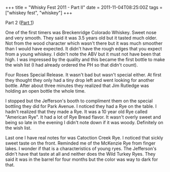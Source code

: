 +++
title = "Whisky Fest 2011 - Part II"
date = 2011-11-04T08:25:00Z
tags = ["whiskey fest", "whiskey"]
+++


Part 2 ([Part 1](http://mberkow.blogspot.com/2011_11_01_archive.html#8799654670216361767))


One of the first timers was Breckenridge Colorado Whiskey. Sweet nose and very smooth. They said it was 3.5 years old but it tasted much older. Not from the wood character which wasn't there but it was much smoother than I would have expected. It didn't have the rough edges that you expect from a young whiskey. I didn't note the ABV but it must not have been that high. I was impressed by the quality and this became the first bottle to make the wish list (I had already ordered the PH so that didn't count).


Four Roses Special Release. It wasn't bad but wasn't special either. At first they thought they only had a tiny drop left and went looking for another bottle. After about three minutes they realized that Jim Rutledge was holding an open bottle the whole time.


I stopped but the Jefferson's booth to compliment them on the special bottling they did for Park Avenue. I noticed they had a Rye on the table. I hadn't realized that they made a Rye. It was a 10 year old Rye called "American Rye". It had a lot of Rye Bread flavor. It wasn't overly sweet and being so late in the evening I didn't note down if it was woody. Definitely on the wish list.


Last one I have real notes for was Catoction Creek Rye. I noticed that sickly sweet taste on the front. Reminded me of the McKenzie Rye from finger lakes. I wonder if that is a characteristics of young ryes. The Jefferson's didn't have that taste at all and neither does the Wild Turkey Ryes. They said it was in the barrel for four months but the color was way to dark for that.